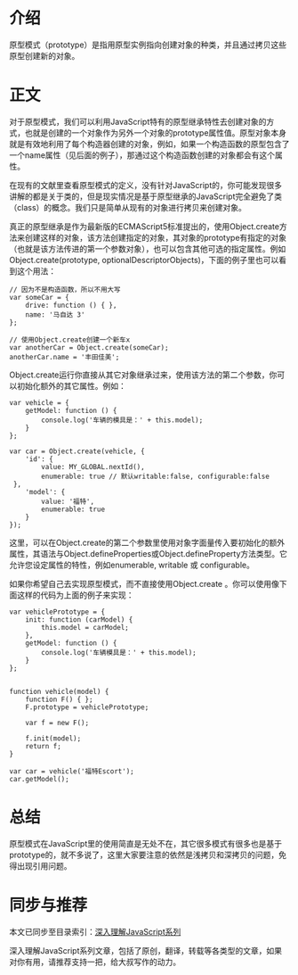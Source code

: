 

# 介绍

原型模式（prototype）是指用原型实例指向创建对象的种类，并且通过拷贝这些原型创建新的对象。

# 正文

对于原型模式，我们可以利用JavaScript特有的原型继承特性去创建对象的方式，也就是创建的一个对象作为另外一个对象的prototype属性值。原型对象本身就是有效地利用了每个构造器创建的对象，例如，如果一个构造函数的原型包含了一个name属性（见后面的例子），那通过这个构造函数创建的对象都会有这个属性。

在现有的文献里查看原型模式的定义，没有针对JavaScript的，你可能发现很多讲解的都是关于类的，但是现实情况是基于原型继承的JavaScript完全避免了类（class）的概念。我们只是简单从现有的对象进行拷贝来创建对象。

真正的原型继承是作为最新版的ECMAScript5标准提出的，使用Object.create方法来创建这样的对象，该方法创建指定的对象，其对象的prototype有指定的对象（也就是该方法传进的第一个参数对象），也可以包含其他可选的指定属性。例如Object.create(prototype,
optionalDescriptorObjects)，下面的例子里也可以看到这个用法：

    
    
    // 因为不是构造函数，所以不用大写  
    var someCar = {  
        drive: function () { },  
        name: '马自达 3'  
    };  
      
    // 使用Object.create创建一个新车x  
    var anotherCar = Object.create(someCar);  
    anotherCar.name = '丰田佳美';

Object.create运行你直接从其它对象继承过来，使用该方法的第二个参数，你可以初始化额外的其它属性。例如：

    
    
    var vehicle = {  
        getModel: function () {  
            console.log('车辆的模具是：' + this.model);  
        }  
    };  
      
    var car = Object.create(vehicle, {  
        'id': {  
            value: MY_GLOBAL.nextId(),  
            enumerable: true // 默认writable:false, configurable:false  
     },  
        'model': {  
            value: '福特',  
            enumerable: true  
        }  
    });

这里，可以在Object.create的第二个参数里使用对象字面量传入要初始化的额外属性，其语法与Object.defineProperties或Object.defineProperty方法类型。它允许您设定属性的特性，例如enumerable,
writable 或 configurable。

如果你希望自己去实现原型模式，而不直接使用Object.create 。你可以使用像下面这样的代码为上面的例子来实现：

    
    
    var vehiclePrototype = {  
        init: function (carModel) {  
            this.model = carModel;  
        },  
        getModel: function () {  
            console.log('车辆模具是：' + this.model);  
        }  
    };  
      
      
    function vehicle(model) {  
        function F() { };  
        F.prototype = vehiclePrototype;  
      
        var f = new F();  
      
        f.init(model);  
        return f;  
    }  
      
    var car = vehicle('福特Escort');  
    car.getModel();

# 总结

原型模式在JavaScript里的使用简直是无处不在，其它很多模式有很多也是基于prototype的，就不多说了，这里大家要注意的依然是浅拷贝和深拷贝的问题，免得出现引用问题。

# 同步与推荐

本文已同步至目录索引：[深入理解JavaScript系列](http://www.cnblogs.com/TomXu/archive/2011/12/15/2288411.html)

深入理解JavaScript系列文章，包括了原创，翻译，转载等各类型的文章，如果对你有用，请推荐支持一把，给大叔写作的动力。


